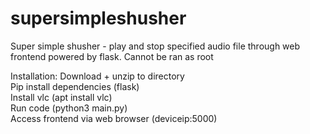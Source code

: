 # supersimpleshusher

Super simple shusher - play and stop specified audio file through web frontend powered by flask.
  Cannot be ran as root


Installation:
Download + unzip to directory  
Pip install dependencies (flask)  
Install vlc (apt install vlc)  
Run code (python3 main.py)  
Access frontend via web browser (deviceip:5000)
